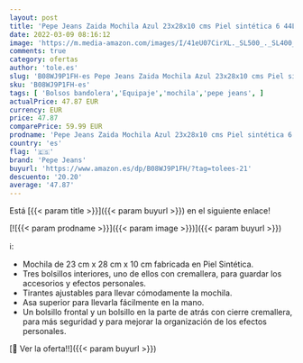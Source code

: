 ```yaml
---
layout: post
title: 'Pepe Jeans Zaida Mochila Azul 23x28x10 cms Piel sintética 6 44L'
date: 2022-03-09 08:16:12
image: 'https://m.media-amazon.com/images/I/41eU07CirXL._SL500_._SL400_.jpg'
comments: true
category: ofertas
author: 'tole.es'
slug: 'B08WJ9P1FH-es Pepe Jeans Zaida Mochila Azul 23x28x10 cms Piel sintética...'
sku: 'B08WJ9P1FH-es'
tags: [ 'Bolsos bandolera','Equipaje','mochila','pepe jeans', ]
actualPrice: 47.87 EUR
currency: EUR
price: 47.87
comparePrice: 59.99 EUR
prodname: 'Pepe Jeans Zaida Mochila Azul 23x28x10 cms Piel sintética 6 44L'
country: 'es'
flag: '🇪🇸'
brand: 'Pepe Jeans'
buyurl: 'https://www.amazon.es/dp/B08WJ9P1FH/?tag=tolees-21'
descuento: '20.20'
average: '47.87'
---
```


Está [{{< param title >}}]({{< param buyurl >}}) en el siguiente enlace!

[![{{< param prodname >}}]({{< param image >}})]({{< param buyurl >}})

ℹ️:

- Mochila de 23 cm x 28 cm x 10 cm fabricada en Piel Sintética.
- Tres bolsillos interiores, uno de ellos con cremallera, para guardar los accesorios y efectos personales.
- Tirantes ajustables para llevar cómodamente la mochila.
- Asa superior para llevarla fácilmente en la mano.
- Un bolsillo frontal y un bolsillo en la parte de atrás con cierre cremallera, para más seguridad y para mejorar la organización de los efectos personales.

[🛒 Ver la oferta!!]({{< param buyurl >}})

